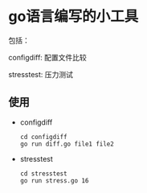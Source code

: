 go语言编写的小工具
=====
包括：

configdiff: 配置文件比较

stresstest: 压力测试

使用
-----
* configdiff

  ```
  cd configdiff
  go run diff.go file1 file2
  ```
* stresstest

  ```
  cd stresstest
  go run stress.go 16
  ```
